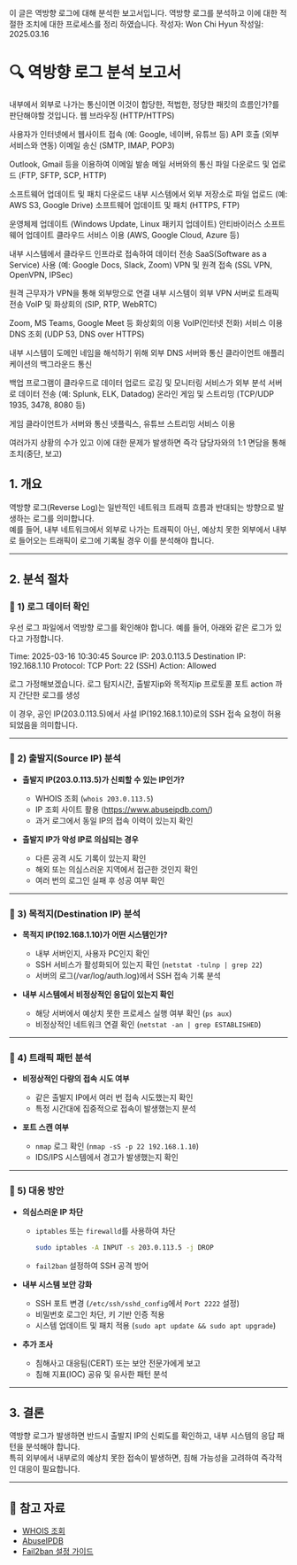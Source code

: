 이 글은 역방향 로그에 대해 분석한 보고서입니다.
역방향 로그를 분석하고 이에 대한 적절한 조치에 대한 프로세스를 정리 하였습니다.
작성자: Won Chi Hyun
작성일: 2025.03.16

# 🔍 역방향 로그 분석 보고서

내부에서 외부로 나가는 통신이면 이것이 합당한, 적법한, 정당한 패킷의 흐름인가?를 판단해야할 것입니다.
웹 브라우징 (HTTP/HTTPS)

사용자가 인터넷에서 웹사이트 접속 (예: Google, 네이버, 유튜브 등)
API 호출 (외부 서비스와 연동)
이메일 송신 (SMTP, IMAP, POP3)

Outlook, Gmail 등을 이용하여 이메일 발송
메일 서버와의 통신
파일 다운로드 및 업로드 (FTP, SFTP, SCP, HTTP)

소프트웨어 업데이트 및 패치 다운로드
내부 시스템에서 외부 저장소로 파일 업로드 (예: AWS S3, Google Drive)
소프트웨어 업데이트 및 패치 (HTTPS, FTP)

운영체제 업데이트 (Windows Update, Linux 패키지 업데이트)
안티바이러스 소프트웨어 업데이트
클라우드 서비스 이용 (AWS, Google Cloud, Azure 등)

내부 시스템에서 클라우드 인프라로 접속하여 데이터 전송
SaaS(Software as a Service) 사용 (예: Google Docs, Slack, Zoom)
VPN 및 원격 접속 (SSL VPN, OpenVPN, IPSec)

원격 근무자가 VPN을 통해 외부망으로 연결
내부 시스템이 외부 VPN 서버로 트래픽 전송
VoIP 및 화상회의 (SIP, RTP, WebRTC)

Zoom, MS Teams, Google Meet 등 화상회의 이용
VoIP(인터넷 전화) 서비스 이용
DNS 조회 (UDP 53, DNS over HTTPS)

내부 시스템이 도메인 네임을 해석하기 위해 외부 DNS 서버와 통신
클라이언트 애플리케이션의 백그라운드 통신

백업 프로그램이 클라우드로 데이터 업로드
로깅 및 모니터링 서비스가 외부 분석 서버로 데이터 전송 (예: Splunk, ELK, Datadog)
온라인 게임 및 스트리밍 (TCP/UDP 1935, 3478, 8080 등)

게임 클라이언트가 서버와 통신
넷플릭스, 유튜브 스트리밍 서비스 이용

여러가지 상황의 수가 있고 이에 대한 문제가 발생하면 즉각 담당자와의 1:1 면담을 통해 조치(중단, 보고)

## 1. 개요
역방향 로그(Reverse Log)는 일반적인 네트워크 트래픽 흐름과 반대되는 방향으로 발생하는 로그를 의미합니다.  
예를 들어, 내부 네트워크에서 외부로 나가는 트래픽이 아닌, 예상치 못한 외부에서 내부로 들어오는 트래픽이 로그에 기록될 경우 이를 분석해야 합니다.

---

## 2. 분석 절차

### 📌 1) 로그 데이터 확인
우선 로그 파일에서 역방향 로그를 확인해야 합니다. 예를 들어, 아래와 같은 로그가 있다고 가정합니다.

Time: 2025-03-16 10:30:45
Source IP: 203.0.113.5
Destination IP: 192.168.1.10
Protocol: TCP
Port: 22 (SSH)
Action: Allowed

로그 가정해보겠습니다. 로그 탐지시간, 출발지ip와 목적지ip 프로토콜 포트 action 까지 간단한 로그를 생성


이 경우, 공인 IP(203.0.113.5)에서 사설 IP(192.168.1.10)로의 SSH 접속 요청이 허용되었음을 의미합니다.

---

### 📌 2) 출발지(Source IP) 분석
- **출발지 IP(203.0.113.5)가 신뢰할 수 있는 IP인가?**  
  - WHOIS 조회 (`whois 203.0.113.5`)
  - IP 조회 사이트 활용 (https://www.abuseipdb.com/)
  - 과거 로그에서 동일 IP의 접속 이력이 있는지 확인

- **출발지 IP가 악성 IP로 의심되는 경우**
  - 다른 공격 시도 기록이 있는지 확인
  - 해외 또는 의심스러운 지역에서 접근한 것인지 확인
  - 여러 번의 로그인 실패 후 성공 여부 확인

---

### 📌 3) 목적지(Destination IP) 분석
- **목적지 IP(192.168.1.10)가 어떤 시스템인가?**  
  - 내부 서버인지, 사용자 PC인지 확인
  - SSH 서비스가 활성화되어 있는지 확인 (`netstat -tulnp | grep 22`)
  - 서버의 로그(/var/log/auth.log)에서 SSH 접속 기록 분석

- **내부 시스템에서 비정상적인 응답이 있는지 확인**
  - 해당 서버에서 예상치 못한 프로세스 실행 여부 확인 (`ps aux`)
  - 비정상적인 네트워크 연결 확인 (`netstat -an | grep ESTABLISHED`)

---

### 📌 4) 트래픽 패턴 분석
- **비정상적인 다량의 접속 시도 여부**
  - 같은 출발지 IP에서 여러 번 접속 시도했는지 확인
  - 특정 시간대에 집중적으로 접속이 발생했는지 분석

- **포트 스캔 여부**
  - `nmap` 로그 확인 (`nmap -sS -p 22 192.168.1.10`)
  - IDS/IPS 시스템에서 경고가 발생했는지 확인

---

### 📌 5) 대응 방안
- **의심스러운 IP 차단**
  - `iptables` 또는 `firewalld`를 사용하여 차단  
    ```sh
    sudo iptables -A INPUT -s 203.0.113.5 -j DROP
    ```
  - `fail2ban` 설정하여 SSH 공격 방어  

- **내부 시스템 보안 강화**
  - SSH 포트 변경 (`/etc/ssh/sshd_config`에서 `Port 2222` 설정)
  - 비밀번호 로그인 차단, 키 기반 인증 적용
  - 시스템 업데이트 및 패치 적용 (`sudo apt update && sudo apt upgrade`)

- **추가 조사**
  - 침해사고 대응팀(CERT) 또는 보안 전문가에게 보고
  - 침해 지표(IOC) 공유 및 유사한 패턴 분석

---

## 3. 결론
역방향 로그가 발생하면 반드시 출발지 IP의 신뢰도를 확인하고, 내부 시스템의 응답 패턴을 분석해야 합니다.  
특히 외부에서 내부로의 예상치 못한 접속이 발생하면, 침해 가능성을 고려하여 즉각적인 대응이 필요합니다.

---

## 📌 참고 자료
- [WHOIS 조회](https://whois.domaintools.com/)
- [AbuseIPDB](https://www.abuseipdb.com/)
- [Fail2ban 설정 가이드](https://www.fail2ban.org/)
